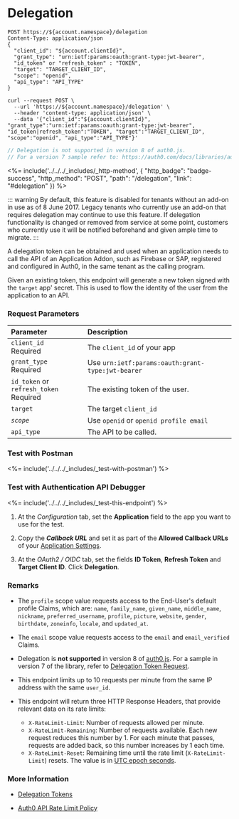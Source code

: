 <!-- markdownlint-disable -->

# Delegation

```http
POST https://${account.namespace}/delegation
Content-Type: application/json
{
  "client_id": "${account.clientId}",
  "grant_type": "urn:ietf:params:oauth:grant-type:jwt-bearer",
  "id_token" or "refresh_token" : "TOKEN",
  "target": "TARGET_CLIENT_ID",
  "scope": "openid",
  "api_type": "API_TYPE"
}
```

```shell
curl --request POST \
  --url 'https://${account.namespace}/delegation' \
  --header 'content-type: application/json' \
  --data '{"client_id":"${account.clientId}", "grant_type":"urn:ietf:params:oauth:grant-type:jwt-bearer", "id_token|refresh_token":"TOKEN", "target":"TARGET_CLIENT_ID", "scope":"openid", "api_type":"API_TYPE"}'
```

```javascript
// Delegation is not supported in version 8 of auth0.js.
// For a version 7 sample refer to: https://auth0.com/docs/libraries/auth0js/v7#delegation-token-request
```

<%= include('../../../_includes/_http-method', {
  "http_badge": "badge-success",
  "http_method": "POST",
  "path": "/delegation",
  "link": "#delegation"
}) %>

::: warning
By default, this feature is disabled for tenants without an add-on in use as of 8 June 2017. Legacy tenants who currently use an add-on that requires delegation may continue to use this feature. If delegation functionality is changed or removed from service at some point, customers who currently use it will be notified beforehand and given ample time to migrate.
:::

A delegation token can be obtained and used when an application needs to call the API of an Application Addon, such as Firebase or SAP, registered and configured in Auth0, in the same tenant as the calling program.

Given an existing token, this endpoint will generate a new token signed with the `target` app' secret. This is used to flow the identity of the user from the application to an API.

### Request Parameters

| Parameter        | Description |
|:-----------------|:------------|
| `client_id` <br/><span class="label label-danger">Required</span> | Τhe `client_id` of your app |
| `grant_type` <br/><span class="label label-danger">Required</span> | Use `urn:ietf:params:oauth:grant-type:jwt-bearer`|
| `id_token` or `refresh_token` <br/><span class="label label-danger">Required</span> | The existing token of the user. |
| `target `        | The target `client_id` |
| <dfn data-key="scope">`scope`</dfn>         | Use `openid` or `openid profile email` |
| `api_type`       | The API to be called. |

### Test with Postman

<%= include('../../../_includes/_test-with-postman') %>

### Test with Authentication API Debugger

<%= include('../../../_includes/_test-this-endpoint') %>

1. At the *Configuration* tab, set the **Application** field to the app you want to use for the test.

1. Copy the <dfn data-key="callback">**Callback URL**</dfn> and set it as part of the **Allowed Callback URLs** of your [Application Settings](${manage_url}/#/applications).

1. At the *OAuth2 / OIDC* tab, set the fields **ID Token**, **Refresh Token** and **Target Client ID**. Click **Delegation**.


### Remarks

- The `profile` scope value requests access to the End-User's default profile Claims, which are: `name`, `family_name`, `given_name`, `middle_name`, `nickname`, `preferred_username`, `profile`, `picture`, `website`, `gender`, `birthdate`, `zoneinfo`, `locale`, and `updated_at`.

- The `email` scope value requests access to the `email` and `email_verified` Claims.

- Delegation is __not supported__ in version 8 of [auth0.js](/libraries/auth0js). For a sample in version 7 of the library, refer to [Delegation Token Request](/libraries/auth0js/v7#delegation-token-request).

- This endpoint limits up to 10 requests per minute from the same IP address with the same `user_id`.

- This endpoint will return three HTTP Response Headers, that provide relevant data on its rate limits:
  - `X-RateLimit-Limit`: Number of requests allowed per minute.
  - `X-RateLimit-Remaining`: Number of requests available. Each new request reduces this number by 1. For each minute that passes, requests are added back, so this number increases by 1 each time.
  - `X-RateLimit-Reset`: Remaining time until the rate limit (`X-RateLimit-Limit`) resets. The value is in [UTC epoch seconds](https://en.wikipedia.org/wiki/Unix_time).


### More Information

- [Delegation Tokens](/tokens/guides/get-delegation-token)

- [Auth0 API Rate Limit Policy](/policies/rate-limits)
